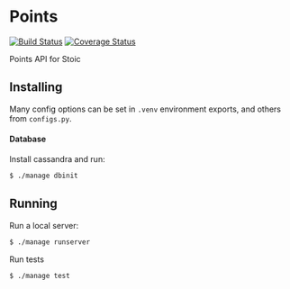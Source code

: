 Points
========
[![Build Status](https://travis-ci.org/dankolbman/stoic-geo.svg?branch=master)](https://travis-ci.org/dankolbman/stoic-geo)
[![Coverage Status](https://coveralls.io/repos/github/dankolbman/stoic-geo/badge.svg)](https://coveralls.io/github/dankolbman/stoic-geo)

Points API for Stoic

Installing
----------

Many config options can be set in `.venv` environment exports, and others from
`configs.py`.

#### Database

Install cassandra and run:

```bash
$ ./manage dbinit
```

Running
-------

Run a local server:
```bash
$ ./manage runserver
```

Run tests
```bash
$ ./manage test
```
